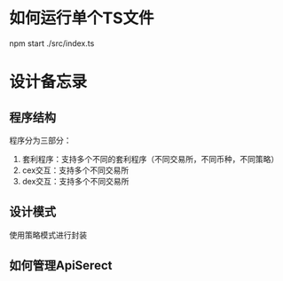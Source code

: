 # 如何运行单个TS文件

npm start ./src/index.ts

# 设计备忘录

## 程序结构

程序分为三部分：
1. 套利程序：支持多个不同的套利程序（不同交易所，不同币种，不同策略）
2. cex交互：支持多个不同交易所
3. dex交互：支持多个不同交易所

## 设计模式

使用策略模式进行封装

## 如何管理ApiSerect

